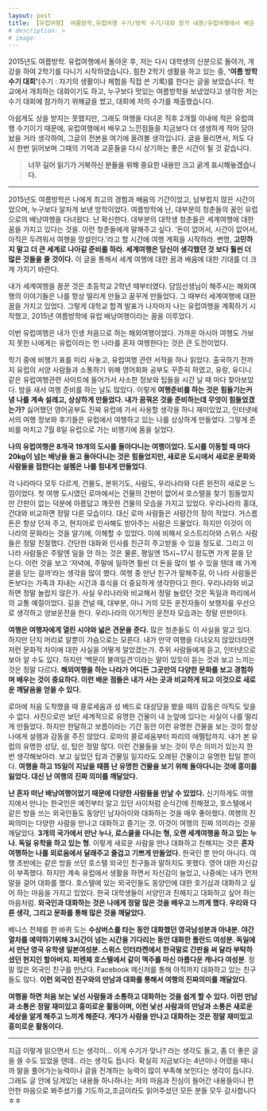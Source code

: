```yaml
---
layout: post
title: 【유럽여행】 여름방학,유럽여행 수기/방학 수기/대회 참가 내용/유럽여행에서 배운 것들
# description: >
# image: 
---
```

 

 
2015년도 여름방학. 유럽여행에서 돌아온 후, 저는 다시 대학생의 신분으로 돌아가, 개강을 하여 2학기를 다니기 시작하였습니다. 힘찬 2학기 생활을 하고 있는 중, **'여름 방학 수기 대회'**(수기 : 자기의 생활이나 체험을 직접 쓴 기록)를 한다는 글을 보았습니다. 학교에서 개최하는 대회이기도 하고, 누구보다 멋있는 여름방학을 보냈었다고 생각한 저는 수기 대회에 참가하기 위해글을 썼고, 대회에 저의 수기를 제출했습니다.

아쉽게도 상을 받지는 못했지만, 그래도 여행을 다녀온 직후 2개월 이내에 적은 유럽여행 수기이기 때문에, 유럽여행에서 배우고 느낀점들을 지금보다 더 생생하게 적어 담아놨을 거라 생각하여, 그글의 전본을 여기에 올려볼 생각입니다. 글을 올리면서, 저도 다시 한번 읽어보며 그때의 기억과 교훈들을 다시 상기하는 좋은 시간이 될 것 같습니다. 





>   **너무 길어 읽기가 거북하신 분들을 위해 중요한 내용만 크고 굵게 표시해놓겠습니다.**


****

2015년도 여름방학은 나에게 최고의 경험과 배움의 기간이었고, 남부럽지 않은 시간이었으며, 누구보다 알차게 보낸 방학이었다. 여름방학에 난, 대부분의 청춘들의 꿈인 유럽으로의 배낭여행을 다녀왔다. 난 확신한다. 대부분의 대학생 청춘들은 세계여행에 대한 꿈을 가지고 있다는 것을. 이런 청춘들에게 말해주고 싶다. ‘돈이 없어서, 시간이 없어서, 아직은 두려워서 여행을 망설인다.’라고 할 시간에 여행 계획을 시작하라. 변명, **고민하지 말고 더 큰 세계로 나아갈 준비를 하라. 세계여행은 당신이 생각했던 것 보다 훨씬 더 많은 것들을 줄 것이다.** 이 글을 통해서 세계 여행에 대한 꿈과 배움에 대한 기대를 더 크게 가지기 바란다. 



내가 세계여행을 꿈꾼 것은 초등학교 2학년 때부터였다. 담임선생님이 해주시는 해외여행의 이야기들은 나를 항상 떨리게 만들고 꿈꾸게 만들었다. 그 때부터 세계여행에 대한 꿈을 가지고 있었다. 그렇게 대학교 합격 발표가 나자마자 나는 유럽여행을 계획하기 시작했고, 2015년 여름방학에 유럽 배낭여행이라는 꿈을 이루었다.



이번 유럽여행은 내가 인생 처음으로 하는 해외여행이었다. 가까운 아시아 여행도 가보지 못한 나에게는 유럽이라는 먼 나라를 혼자 여행한다는 것은 큰 도전이었다.



학기 중에 비행기 표를 미리 사놓고, 유럽여행 관련 서적을 하나 읽었다. 출국하기 전까지 유럽의 서양 사람들과 소통하기 위해 영어회화 공부도 꾸준히 하였고, 유랑, 유디니 같은 유럽여행관련 사이트에 들어가서 사소한 정보와 팁들을 시간 날 때 마다 찾아보았다. 밤을 새서 여행 준비를 하는 날도 많았다. 이렇게 **여행준비를 하는 것은 힘들기는커녕 나를 계속 설레고, 상상하게 만들었다. 내가 꿈꿔온 것을 준비하는데 무엇이 힘들었겠는가?** 싫어했던 영어공부도 진짜 유럽에 가서 사용할 생각을 하니 재미있었고, 인터넷에서의 여행 정보와 후기들은 유럽에서 여행하고 있는 나를 상상하게 만들었다. 그렇게 준비를 마치고 7월 8일 유럽으로 가는 비행기에 몸을 실었다.



**나의 유럽여행은 8개국 19개의 도시를 돌아다니는 여행이었다. 도시를 이동할 때 마다 20kg이 넘는 배낭을 들고 돌아다니는 것은 힘들었지만, 새로운 도시에서 새로운 문화와 사람들을 접한다는 설렘은 나를 힘내게 만들었다.**



각 나라마다 모두 다르게, 건물도, 분위기도, 사람도, 우리나라와 다른 완전히 새로운 느낌이었다. 첫 여행 도시였던 로마에서는 건물의 간판이 없어서 호스텔을 찾기 힘들었지만 간판이 없는 덕분에 아름답고 깨끗한 건물의 모습을 가지고 있었다. 우리나라의 홍대, 건대와 비교하면 정말 다른 모습이다. 대신 로마 사람들은 사람간의 정이 적었다. 거스름돈은 항상 던져 주고, 현지어로 인사해도 받아주는 사람은 드물었다. 하지만 이것이 이 나라의 문화라는 것을 알기에, 이해할 수 있었다. 이에 비해서 오스트리아와 스위스 사람들은 정말 친절했다. 간단한 대화와 인사를 친근히 주고받을 수 있을 정도로. 그리고 이 나라 사람들은 주말엔 일을 안 하는 것은 물론, 평일엔 15시~17시 정도면 가게 묻을 닫는다. 이런 것을 보고 ‘저녁에, 주말에 일하면 훨씬 더 돈을 많이 벌 수 있을 텐데 왜 가게 묻을 닫는 걸까’라는 생각을 많이 했다. 여행 중 만난 친구가 말해주길, 이 나라 사람들은 돈보다는 가족과 지내는 시간과 휴식을 더 중요하게 생각한다고 한다. 우리나라와 비교하면 정말 놀랍지 않은가. 사실 우리나라와 비교해서 정말 놀랐던 것은 독일과 파리에서의 교통 예절이었다. 길을 건널 때, 대부분, 아니 거의 모든 운전자들이 보행자를 우선으로 생각하고 양보운전을 한다. 우리나라의 이기적인 운전자 모습과는 정말 딴판이다.



**여행은 여행자에게 열린 시야와 넓은 견문을 준다.** 많은 청춘들도 이 사실을 알고 있다. 하지만 단지 머리로 알뿐이 가슴으로는 모른다. 내가 만약 여행을 다녀오지 않았더라면 저런 문화적 차이에 대한 사실을 어떻게 알았겠는가. 주위 사람들에게 듣고, 인터넷으로 보아 알 수도 있다. 하지만 ‘백문이 불여일견’이라는 말이 있듯이 듣는 것과 보고 느끼는 것은 정말 다르다. **해외여행을 하는 나라가 어디든 그곳만의 다양한 문화를 보고 경험하며 배우는 것이 중요하다. 이런 배운 점들은 내가 사는 곳과 비교하게 되고 이것으로 새로운 깨달음을 얻을 수 있다.**



로마에 처음 도착했을 때 콜로세움과 성 베드로 대성당을 봤을 때의 감동은 아직도 잊을 수 없다. 사진으로만 보던 세계적으로 유명한 건물이 내 눈앞에 있다는 사실이 나를 떨리게 만들었다. 하지만 한달하고 보름이라는 기간 동안 이런 유명한 건물을 보는 것이 항상 나에게 설렘과 감동을 주진 않았다. 로마의 콜로세움부터 파리의 에펠탑까지. 내가 본 유럽의 유명한 성당, 성, 탑은 정말 많다. 이런 건물들을 보는 것이 무슨 의미가 있는지 한번 생각해보아라. 보고 싶었던 탑과 건물일 일지라도 오래된 건물이고 유명한 탑일 뿐이다. **여행을 하고 15일이 지났을 때쯤 난 유명한 건물을 보기 위해 돌아다니는 것에 흥미를 잃었다. 대신 난 여행의 진짜 의미를 깨달았다.**



**난 혼자 떠난 배낭여행이었기 때문에 다양한 사람들을 만날 수 있었다.** 신기하게도 여행지에서 만나는 한국인은 예전부터 알고 있던 사이처럼 순식간에 친해졌고, 호스텔에서 같은 방을 쓰는 외국인들도 동양인 남자아이와 대화하는 것을 매우 좋아했다. 여행의 진짜의미는 다양한 사람을 만나고 대화하고 즐기는 것. 이것이 여행의 진짜 의미라는 것을 깨달았다. **3개의 국가에서 만난 누나, 로스쿨을 다니는 형, 오랜 세계여행을 하고 있는 누나. 독일 유학을 하고 있는 형**. 이렇게 새로운 사람을 만나 대화하고 친해지는 것은 **혼자 여행하는 나를 외로움에서 달래주고 즐겁고 기쁘게 만들었다.** 한국인 뿐 만이 아니다. 여행 초반에는 같은 방을 쓰던 호스텔 외국인 친구들과 말하지도 못했다. 영어 대한 자신감이 부족했다. 하지만 계속 유럽에서 생활을 하면서 자신감이 늘었고, 나중에는 내가 먼저 말을 걸어 대화를 했다. 호스텔에 있는 외국인들도 동양인에 대한 호기심과 대화하고 싶어 하는 마음을 가지고 있었다. 한국 대학생들이 서양인과 친해지고 대화하고 싶어 하는 마음처럼. **외국인과 대화하는 것은 나에게 정말 많은 것을 배우고 느끼게 했다. 우리와 다른 생각, 그리고 문화를 통해 많은 것을 깨달았다.**



베니스 전체를 한 바퀴 도는 **수상버스를 타는 동안 대화했던 영국남성분과 아내분. 야간열차를 예약하기위해 3시간이 넘는 시간을 기다리는 동안 대화한 폴란드 여성분. 독일에서 만난 영국 유학생 일본여성분. 스위스 인터라켄에서 한국말로 간판을 써 달라 부탁하셨던 현지인 할아버지. 피렌체 호스텔에서 같이 맥주를 마신 아름다운 캐나다 여성분**. 정말 많은 외국인 친구를 만났다. Facebook 메신저를 통해 아직까지 대화하고 있는 친구들도 많다. **이런 외국인 친구와의 만남과 대화를 통해서 여행의 진짜의미를 깨달았다.**



**여행을 하면 처음 보는 낯선 사람들과 소통하고 대화하는 것을 쉽게 할 수 있다. 이런 만남과 소통은 정말 재미있고 흥미로운 활동이며, 이런 낯선 사람과의 만남과 소통은 새로운 세상을 알게 해주고 느끼게 해준다. 게다가 사람을 만나고 대화하는 것은 정말 재미있고 흥미로운 활동이다.**

****



지금 이렇게 읽으면서 드는 생각이... 이게 수기가 맞나? 라는 생각도 들고, 좀 더 좋은 글을 쓸 수도 있었을 텐데.. 라는 생각도 듭니다. 확실히 지금보다는 4년이나 어렸을 때니까 말을 풀어가는능력이나 글을 전개하는 능력이 많이 부족해 보인다는 생각이 듭니다. 그래도 글 안에 담겨있는 내용들 하나하나는 저의 마음과 진심이 들어간 내용들이니 편안한 마음으로 봐주셨기를 기도하고,조금이라도 읽어주셨던 모든 분들 모두 감사합니다ㅎㅎ 